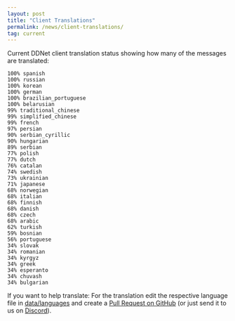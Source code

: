 ```yaml
---
layout: post
title: "Client Translations"
permalink: /news/client-translations/
tag: current
---
```


Current DDNet client translation status showing how many of the messages are translated:

```
100% spanish
100% russian
100% korean
100% german
100% brazilian_portuguese
100% belarusian
99% traditional_chinese
99% simplified_chinese
99% french
97% persian
90% serbian_cyrillic
90% hungarian
89% serbian
77% polish
77% dutch
76% catalan
74% swedish
73% ukrainian
71% japanese
68% norwegian
68% italian
68% finnish
68% danish
68% czech
68% arabic
62% turkish
59% bosnian
56% portuguese
34% slovak
34% romanian
34% kyrgyz
34% greek
34% esperanto
34% chuvash
34% bulgarian
```

If you want to help translate: For the translation edit the respective language file in [data/languages](https://github.com/ddnet/ddnet/tree/master/data/languages) and create a [Pull Request on GitHub](https://github.com/ddnet/ddnet/) (or just send it to us on [Discord](/discord/)).
